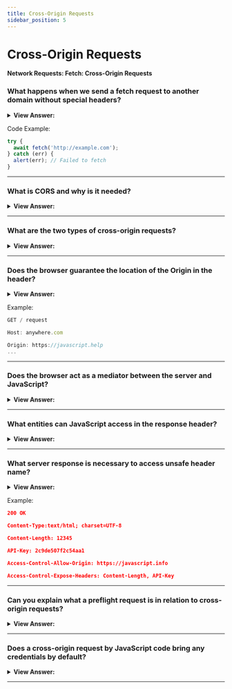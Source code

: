 ```yaml
---
title: Cross-Origin Requests
sidebar_position: 5
---
```


# Cross-Origin Requests

**Network Requests: Fetch: Cross-Origin Requests**

<head>
  <title>Cross-Origin Requests - JavaScript Interview Questions & Answers</title>
  <meta charSet="utf-8" />
</head>

### What happens when we send a fetch request to another domain without special headers?

<details>
  <summary><strong>View Answer:</strong></summary>
  <div>
  <div><strong>Interview Response:</strong> If we send a fetch request to another website, the fetch request will more than likely fail. Cross-origin requests are defined as requests sent to another domain (even a subdomain) or protocol or port that require special headers from the remote side.
    </div>
  </div>
</details>

Code Example:

```js
try {
  await fetch('http://example.com');
} catch (err) {
  alert(err); // Failed to fetch
}
```

---

### What is CORS and why is it needed?

<details>
  <summary><strong>View Answer:</strong></summary>
  <div>
  <div><strong>Interview Response:</strong> Cross-Origin Resource Sharing (CORS) is an HTTP-header based mechanism that allows a server to indicate the other origins (domain, scheme, or port) than its own from which a browser should permit loading of resources. CORS exists to protect the internet from evil hackers from sending fraudulent requests. It is a simple, yet powerful rule as a foundation of the internet security.
    </div>
  </div>
</details>

---

### What are the two types of cross-origin requests?

<details>
  <summary><strong>View Answer:</strong></summary>
  <div>
  <div><strong>Interview Response:</strong> There are two types of cross-origin requests including safe and unsafe requests. A request is safe if it satisfies two conditions including safe methods (GET, POST, OR HEAD) and safe headers (ACCEPT, ACCEPT-LANGUAGE, etc.). Any other request is considered “unsafe”. For instance, a request with PUT method or with an API-Key HTTP-header that does not fit the limitations. The essential difference is that a safe request can be made with a &#8249;form&#8250; or a &#8249;script&#8250;, without any special methods.
    </div>
  </div>
</details>

---

### Does the browser guarantee the location of the Origin in the header?

<details>
  <summary><strong>View Answer:</strong></summary>
  <div>
  <div><strong>Interview Response:</strong> Yes, if a request is cross-origin, the browser always adds the Origin header to it. There is no way to change this behavior because it is controlled by the browser. The server can inspect the Origin and, if it agrees to accept such a request, add a special header Access-Control-Allow-Origin to the response. That header should contain the allowed origin, or a star (*). Then the response is successful, otherwise it is an error, and it will fail.
    </div>
  </div>
</details>

Example:

```js
GET / request

Host: anywhere.com

Origin: https://javascript.help
...
```

---

### Does the browser act as a mediator between the server and JavaScript?

<details>
  <summary><strong>View Answer:</strong></summary>
  <div>
  <div><strong>Interview Response:</strong> Yes, the browser plays the role of a trusted mediator, it ensures that the correct Origin is sent with a cross-origin request. It checks for permitting Access-Control-Allow-Origin in the response, if it exists, then JavaScript can access the response, otherwise it fails with an error.
    </div>
  </div>
</details>

---

### What entities can JavaScript access in the response header?

<details>
  <summary><strong>View Answer:</strong></summary>
  <div>
  <div><strong>Interview Response:</strong> For cross-origin request, by default JavaScript may only access so-called “safe” response header entities like the Cache-Control and Content-Type. Accessing any other response header entity causes an error and results in failure. It should be noted, there is no Content-Length header entity in the list! This header contains the full response length. So, if we are downloading something and would like to track the percentage of progress, then an additional permission is required to access that header entity.
    </div>
  </div>
</details>

---

### What server response is necessary to access unsafe header name?

<details>
  <summary><strong>View Answer:</strong></summary>
  <div>
  <div><strong>Interview Response:</strong> To grant JavaScript access to any other response header (unsafe header names), the server must send the Access-Control-Expose-Headers header. It contains a comma-separated list of unsafe header names that should be made accessible.
    </div>
  </div>
</details>

Example:

```json
200 OK

Content-Type:text/html; charset=UTF-8

Content-Length: 12345

API-Key: 2c9de507f2c54aa1

Access-Control-Allow-Origin: https://javascript.info

Access-Control-Expose-Headers: Content-Length, API-Key
```

---

### Can you explain what a preflight request is in relation to cross-origin requests?

<details>
  <summary><strong>View Answer:</strong></summary>
  <div>
  <div><strong>Interview Response:</strong> A preflight request is a small request that is sent by the browser before the actual request. It contains information like which HTTP method is used, as well as if any custom HTTP headers are present. The preflight gives the server a chance to examine what the actual request will look like before it has been made. If the server agrees to serve the requests, then it should respond with empty body, status 200 and headers. The preflight request occurs “behind the scenes”, it is invisible to JavaScript.
    </div>
  </div>
</details>

---

### Does a cross-origin request by JavaScript code bring any credentials by default?

<details>
  <summary><strong>View Answer:</strong></summary>
  <div>
  <div><strong>Interview Response:</strong> A cross-origin request initiated by JavaScript code by default does not bring any credentials (cookies or HTTP authentication). That is uncommon for HTTP-requests. Usually, a request to http://site.com is accompanied by all cookies from that domain. Cross-origin requests made by JavaScript methods on the other hand are an exception.
    </div>
  </div>
</details>

---
